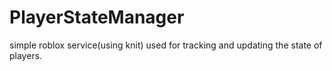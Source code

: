 # PlayerStateManager
simple roblox service(using knit) used for tracking and updating the state of players.
